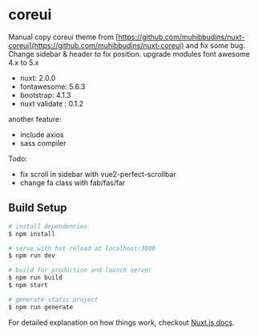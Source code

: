 # coreui

Manual copy coreui theme from [https://github.com/muhibbudins/nuxt-coreui](https://github.com/muhibbudins/nuxt-coreui) and fix some bug. Change sidebar & header to fix position. upgrade modules font awesome 4.x to 5.x

- nuxt: 2.0.0
- fontawesome: 5.6.3
- bootstrap: 4.1.3
- nuxt validate : 0.1.2

another feature:
- include axios
- sass compiler


Todo:
- fix scroll in sidebar with vue2-perfect-scrollbar
- change fa class with fab/fas/far

## Build Setup

``` bash
# install dependencies
$ npm install

# serve with hot reload at localhost:3000
$ npm run dev

# build for production and launch server
$ npm run build
$ npm start

# generate static project
$ npm run generate
```

For detailed explanation on how things work, checkout [Nuxt.js docs](https://nuxtjs.org).
